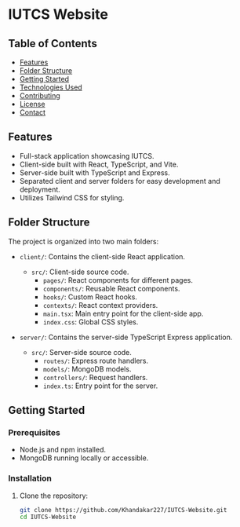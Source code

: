 # IUTCS Website

## Table of Contents

- [Features](#features)
- [Folder Structure](#folder-structure)
- [Getting Started](#getting-started)
- [Technologies Used](#technologies-used)
- [Contributing](#contributing)
- [License](#license)
- [Contact](#contact)

## Features

- Full-stack application showcasing IUTCS.
- Client-side built with React, TypeScript, and Vite.
- Server-side built with TypeScript and Express.
- Separated client and server folders for easy development and deployment.
- Utilizes Tailwind CSS for styling.

## Folder Structure

The project is organized into two main folders:

- `client/`: Contains the client-side React application.
  - `src/`: Client-side source code.
    - `pages/`: React components for different pages.
    - `components/`: Reusable React components.
    - `hooks/`: Custom React hooks.
    - `contexts/`: React context providers.
    - `main.tsx`: Main entry point for the client-side app.
    - `index.css`: Global CSS styles.

- `server/`: Contains the server-side TypeScript Express application.
  - `src/`: Server-side source code.
    - `routes/`: Express route handlers.
    - `models/`: MongoDB models.
    - `controllers/`: Request handlers.
    - `index.ts`: Entry point for the server.

## Getting Started

### Prerequisites

- Node.js and npm installed.
- MongoDB running locally or accessible.

### Installation

1. Clone the repository:

   ```bash
   git clone https://github.com/Khandakar227/IUTCS-Website.git
   cd IUTCS-Website

